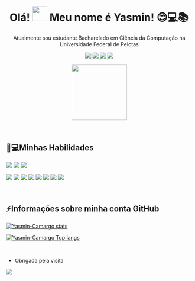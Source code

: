 
<h1 align="center"> Olá! <img src="https://raw.githubusercontent.com/TheDudeThatCode/TheDudeThatCode/master/Assets/Hi.gif" width="40" height="40" /> Meu nome é Yasmin! 😊💻📚 </h1>

<p align="center">
Atualmente sou estudante Bacharelado em Ciência da Computação na Universidade Federal de Pelotas
</p>
<p align="center">
<a href="https://github.com/Yasmin-Camargo" alt="GitHub" target="_blank">
<img src="https://img.shields.io/badge/-Github-000?style=flat-square&logo=Github&logoColor=white&link=https://github.com/Yasmin-Camargo"/>
</a>
<a href="//www.linkedin.com/in/yasmin-souza-camargo-4a036b163/" alt="Linkedin" target="_blank">
<img src ="https://img.shields.io/badge/-LinkedIn-blue?style=flat-square&logo=Linkedin&logoColor=white&link=https://www.linkedin.com/in/yasmin-souza-camargo-4a036b163/"/>
</a>
<a href="//web.facebook.com/yasmin.camargo.1291421/" alt="Facebook" target="_blank">
<img src ="https://img.shields.io/badge/Facebook-1877F2?style=flat-square&logo=facebook&logoColor=white&link=https://web.facebook.com/yasmin.camargo.1291421/"/>
</a>
<a href="mailto:yasmin.sc@inf.ufpel.edu.br" alt="gmail" target="_blank">
<img src="https://img.shields.io/badge/-Gmail-FF0000?style=flat-square&labelColor=FF0000&logo=gmail&logoColor=white&link=mailto:yasmin.sc@inf.ufpel.edu.br" />
</a>
</p>

<p align="center"><img src="https://user-images.githubusercontent.com/88253809/153947091-0fa3ed06-7ae4-4e8a-a77f-6816dc394bc2.png" width="150" height="150" /></p>

<br />

## 🚀💻Minhas Habilidades
[<img src="https://img.shields.io/badge/Linux-FCC624?style=flat-square&logo=linux&logoColor=black" />](https://img.shields.io/badge/Linux-FCC624?style=flat-square&logo=linux&logoColor=black)
[<img src="https://img.shields.io/badge/Ubuntu-E95420?style=flat-square&logo=ubuntu&logoColor=white" />](https://img.shields.io/badge/Ubuntu-E95420?style=flat-square&logo=ubuntu&logoColor=white)
[<img src="https://img.shields.io/badge/Windows-0078D6?style=flat-square&logo=windows&logoColor=white" />](https://img.shields.io/badge/Windows-0078D6?style=flat-square&logo=windows&logoColor=white)

[<img src="https://img.shields.io/badge/Python-FFD43B?style=for-flat-square&logo=python&logoColor=blue" />](https://img.shields.io/badge/Python-FFD43B?style=for-flat-square&logo=python&logoColor=blue)
[<img src="https://img.shields.io/badge/C-00599C?style=flat-square&logo=c&logoColor=white" />](https://img.shields.io/badge/C-00599C?style=flat-square&logo=c&logoColor=white)
[<img src="https://img.shields.io/badge/HTML5-E34F26?style=flat-square&logo=html5&logoColor=white" />](https://img.shields.io/badge/HTML5-E34F26?style=flat-square&logo=html5&logoColor=white)
[<img src="https://img.shields.io/badge/CSS3-1572B6?style=flat-square&logo=css3&logoColor=white" />](https://img.shields.io/badge/CSS3-1572B6?style=flat-square&logo=css3&logoColor=white) 
[<img src="https://img.shields.io/badge/JavaScript-323330?style=flat-square&logo=javascript&logoColor=F7DF1E" />](https://img.shields.io/badge/JavaScript-323330?style=flat-square&logo=javascript&logoColor=F7DF1E) 
[<img src="https://img.shields.io/badge/Java-ED8B00?style=flat-square&logo=java&logoColor=white" />](https://img.shields.io/badge/Java-ED8B00?style=flat-square&logo=java&logoColor=white)
[<img src="https://img.shields.io/badge/GIT-E44C30?style=flat-square&logo=git&logoColor=white" />](https://img.shields.io/badge/GIT-E44C30?style=flat-square&logo=git&logoColor=white)
[<img src="https://img.shields.io/badge/GitHub-100000?style=flat-square&logo=github&logoColor=white" />](https://img.shields.io/badge/GitHub-100000?style=flat-square&logo=github&logoColor=white)

 <br />

## ⚡Informações sobre minha conta GitHub
[![Yasmin-Camargo stats](https://github-readme-stats.vercel.app/api?username=Yasmin-Camargo&theme=radical)](https://github.com/NOMEGIT/github-readme-stats)

[![Yasmin-Camargo Top langs](https://github-readme-stats.vercel.app/api/top-langs/?username=Yasmin-Camargo&theme=radical)](https://github.com/NOMEGIT/github-readme-stats)

 <br />

- Obrigada pela visita

<img src="https://raw.githubusercontent.com/TheDudeThatCode/TheDudeThatCode/master/Assets/dino.gif" />
